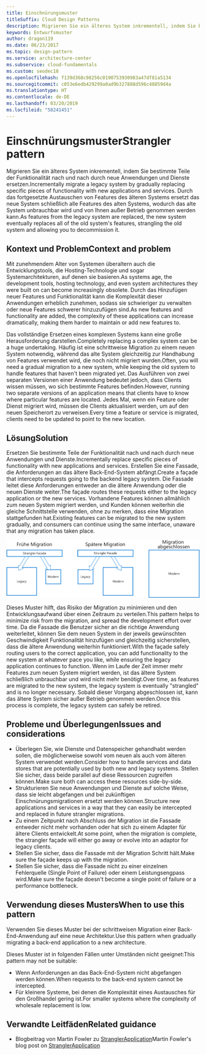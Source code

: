 ```yaml
---
title: Einschnürungsmuster
titleSuffix: Cloud Design Patterns
description: Migrieren Sie ein älteres System inkrementell, indem Sie bestimmte Teile der Funktionalität nach und nach durch neue Anwendungen und Dienste ersetzen.
keywords: Entwurfsmuster
author: dragon119
ms.date: 06/23/2017
ms.topic: design-pattern
ms.service: architecture-center
ms.subservice: cloud-fundamentals
ms.custom: seodec18
ms.openlocfilehash: f139d368c98256c0190753930983a47df81a5134
ms.sourcegitcommit: c053e6edb429299a0ad9b327888d596c48859d4a
ms.translationtype: HT
ms.contentlocale: de-DE
ms.lasthandoff: 03/20/2019
ms.locfileid: "58241451"
---
```

# <a name="strangler-pattern"></a><span data-ttu-id="ac715-104">Einschnürungsmuster</span><span class="sxs-lookup"><span data-stu-id="ac715-104">Strangler pattern</span></span>

<span data-ttu-id="ac715-105">Migrieren Sie ein älteres System inkrementell, indem Sie bestimmte Teile der Funktionalität nach und nach durch neue Anwendungen und Dienste ersetzen.</span><span class="sxs-lookup"><span data-stu-id="ac715-105">Incrementally migrate a legacy system by gradually replacing specific pieces of functionality with new applications and services.</span></span> <span data-ttu-id="ac715-106">Durch das fortgesetzte Austauschen von Features des älteren Systems ersetzt das neue System schließlich alle Features des alten Systems, wodurch das alte System unbrauchbar wird und von Ihnen außer Betrieb genommen werden kann.</span><span class="sxs-lookup"><span data-stu-id="ac715-106">As features from the legacy system are replaced, the new system eventually replaces all of the old system's features, strangling the old system and allowing you to decommission it.</span></span>

## <a name="context-and-problem"></a><span data-ttu-id="ac715-107">Kontext und Problem</span><span class="sxs-lookup"><span data-stu-id="ac715-107">Context and problem</span></span>

<span data-ttu-id="ac715-108">Mit zunehmendem Alter von Systemen überaltern auch die Entwicklungstools, die Hosting-Technologie und sogar Systemarchitekturen, auf denen sie basieren.</span><span class="sxs-lookup"><span data-stu-id="ac715-108">As systems age, the development tools, hosting technology, and even system architectures they were built on can become increasingly obsolete.</span></span> <span data-ttu-id="ac715-109">Durch das Hinzufügen neuer Features und Funktionalität kann die Komplexität dieser Anwendungen erheblich zunehmen, sodass sie schwieriger zu verwalten oder neue Features schwerer hinzuzufügen sind.</span><span class="sxs-lookup"><span data-stu-id="ac715-109">As new features and functionality are added, the complexity of these applications can increase dramatically, making them harder to maintain or add new features to.</span></span>

<span data-ttu-id="ac715-110">Das vollständige Ersetzen eines komplexen Systems kann eine große Herausforderung darstellen.</span><span class="sxs-lookup"><span data-stu-id="ac715-110">Completely replacing a complex system can be a huge undertaking.</span></span> <span data-ttu-id="ac715-111">Häufig ist eine schrittweise Migration zu einem neuen System notwendig, während das alte System gleichzeitig zur Handhabung von Features verwendet wird, die noch nicht migriert wurden.</span><span class="sxs-lookup"><span data-stu-id="ac715-111">Often, you will need a gradual migration to a new system, while keeping the old system to handle features that haven't been migrated yet.</span></span> <span data-ttu-id="ac715-112">Das Ausführen von zwei separaten Versionen einer Anwendung bedeutet jedoch, dass Clients wissen müssen, wo sich bestimmte Features befinden.</span><span class="sxs-lookup"><span data-stu-id="ac715-112">However, running two separate versions of an application means that clients have to know where particular features are located.</span></span> <span data-ttu-id="ac715-113">Jedes Mal, wenn ein Feature oder Dienst migriert wird, müssen die Clients aktualisiert werden, um auf den neuen Speicherort zu verweisen.</span><span class="sxs-lookup"><span data-stu-id="ac715-113">Every time a feature or service is migrated, clients need to be updated to point to the new location.</span></span>

## <a name="solution"></a><span data-ttu-id="ac715-114">Lösung</span><span class="sxs-lookup"><span data-stu-id="ac715-114">Solution</span></span>

<span data-ttu-id="ac715-115">Ersetzen Sie bestimmte Teile der Funktionalität nach und nach durch neue Anwendungen und Dienste.</span><span class="sxs-lookup"><span data-stu-id="ac715-115">Incrementally replace specific pieces of functionality with new applications and services.</span></span> <span data-ttu-id="ac715-116">Erstellen Sie eine Fassade, die Anforderungen an das ältere Back-End-System abfängt.</span><span class="sxs-lookup"><span data-stu-id="ac715-116">Create a façade that intercepts requests going to the backend legacy system.</span></span> <span data-ttu-id="ac715-117">Die Fassade leitet diese Anforderungen entweder an die ältere Anwendung oder die neuen Dienste weiter.</span><span class="sxs-lookup"><span data-stu-id="ac715-117">The façade routes these requests either to the legacy application or the new services.</span></span> <span data-ttu-id="ac715-118">Vorhandene Features können allmählich zum neuen System migriert werden, und Kunden können weiterhin die gleiche Schnittstelle verwenden, ohne zu merken, dass eine Migration stattgefunden hat.</span><span class="sxs-lookup"><span data-stu-id="ac715-118">Existing features can be migrated to the new system gradually, and consumers can continue using the same interface, unaware that any migration has taken place.</span></span>

![Diagramm des Einschnürungsmusters](./_images/strangler.png)

<span data-ttu-id="ac715-120">Dieses Muster hilft, das Risiko der Migration zu minimieren und den Entwicklungsaufwand über einen Zeitraum zu verteilen.</span><span class="sxs-lookup"><span data-stu-id="ac715-120">This pattern helps to minimize risk from the migration, and spread the development effort over time.</span></span> <span data-ttu-id="ac715-121">Da die Fassade die Benutzer sicher an die richtige Anwendung weiterleitet, können Sie dem neuen System in der jeweils gewünschten Geschwindigkeit Funktionalität hinzufügen und gleichzeitig sicherstellen, dass die ältere Anwendung weiterhin funktioniert.</span><span class="sxs-lookup"><span data-stu-id="ac715-121">With the façade safely routing users to the correct application, you can add functionality to the new system at whatever pace you like, while ensuring the legacy application continues to function.</span></span> <span data-ttu-id="ac715-122">Wenn im Laufe der Zeit immer mehr Features zum neuen System migriert werden, ist das ältere System schließlich unbrauchbar und wird nicht mehr benötigt.</span><span class="sxs-lookup"><span data-stu-id="ac715-122">Over time, as features are migrated to the new system, the legacy system is eventually "strangled" and is no longer necessary.</span></span> <span data-ttu-id="ac715-123">Sobald dieser Vorgang abgeschlossen ist, kann das ältere System sicher außer Betrieb genommen werden.</span><span class="sxs-lookup"><span data-stu-id="ac715-123">Once this process is complete, the legacy system can safely be retired.</span></span>

## <a name="issues-and-considerations"></a><span data-ttu-id="ac715-124">Probleme und Überlegungen</span><span class="sxs-lookup"><span data-stu-id="ac715-124">Issues and considerations</span></span>

- <span data-ttu-id="ac715-125">Überlegen Sie, wie Dienste und Datenspeicher gehandhabt werden sollen, die möglicherweise sowohl vom neuen als auch vom älteren System verwendet werden.</span><span class="sxs-lookup"><span data-stu-id="ac715-125">Consider how to handle services and data stores that are potentially used by both new and legacy systems.</span></span> <span data-ttu-id="ac715-126">Stellen Sie sicher, dass beide parallel auf diese Ressourcen zugreifen können.</span><span class="sxs-lookup"><span data-stu-id="ac715-126">Make sure both can access these resources side-by-side.</span></span>
- <span data-ttu-id="ac715-127">Strukturieren Sie neue Anwendungen und Dienste auf solche Weise, dass sie leicht abgefangen und bei zukünftigen Einschnürungsmigrationen ersetzt werden können.</span><span class="sxs-lookup"><span data-stu-id="ac715-127">Structure new applications and services in a way that they can easily be intercepted and replaced in future strangler migrations.</span></span>
- <span data-ttu-id="ac715-128">Zu einem Zeitpunkt nach Abschluss der Migration ist die Fassade entweder nicht mehr vorhanden oder hat sich zu einem Adapter für ältere Clients entwickelt.</span><span class="sxs-lookup"><span data-stu-id="ac715-128">At some point, when the migration is complete, the strangler façade will either go away or evolve into an adaptor for legacy clients.</span></span>
- <span data-ttu-id="ac715-129">Stellen Sie sicher, dass die Fassade mit der Migration Schritt hält.</span><span class="sxs-lookup"><span data-stu-id="ac715-129">Make sure the façade keeps up with the migration.</span></span>
- <span data-ttu-id="ac715-130">Stellen Sie sicher, dass die Fassade nicht zu einer einzelnen Fehlerquelle (Single Point of Failure) oder einem Leistungsengpass wird.</span><span class="sxs-lookup"><span data-stu-id="ac715-130">Make sure the façade doesn't become a single point of failure or a performance bottleneck.</span></span>

## <a name="when-to-use-this-pattern"></a><span data-ttu-id="ac715-131">Verwendung dieses Musters</span><span class="sxs-lookup"><span data-stu-id="ac715-131">When to use this pattern</span></span>

<span data-ttu-id="ac715-132">Verwenden Sie dieses Muster bei der schrittweisen Migration einer Back-End-Anwendung auf eine neue Architektur.</span><span class="sxs-lookup"><span data-stu-id="ac715-132">Use this pattern when gradually migrating a back-end application to a new architecture.</span></span>

<span data-ttu-id="ac715-133">Dieses Muster ist in folgenden Fällen unter Umständen nicht geeignet:</span><span class="sxs-lookup"><span data-stu-id="ac715-133">This pattern may not be suitable:</span></span>

- <span data-ttu-id="ac715-134">Wenn Anforderungen an das Back-End-System nicht abgefangen werden können.</span><span class="sxs-lookup"><span data-stu-id="ac715-134">When requests to the back-end system cannot be intercepted.</span></span>
- <span data-ttu-id="ac715-135">Für kleinere Systeme, bei denen die Komplexität eines Austausches für den Großhandel gering ist.</span><span class="sxs-lookup"><span data-stu-id="ac715-135">For smaller systems where the complexity of wholesale replacement is low.</span></span>

## <a name="related-guidance"></a><span data-ttu-id="ac715-136">Verwandte Leitfäden</span><span class="sxs-lookup"><span data-stu-id="ac715-136">Related guidance</span></span>

- <span data-ttu-id="ac715-137">Blogbeitrag von Martin Fowler zu [StranglerApplication](https://www.martinfowler.com/bliki/StranglerApplication.html)</span><span class="sxs-lookup"><span data-stu-id="ac715-137">Martin Fowler's blog post on [StranglerApplication](https://www.martinfowler.com/bliki/StranglerApplication.html)</span></span>
